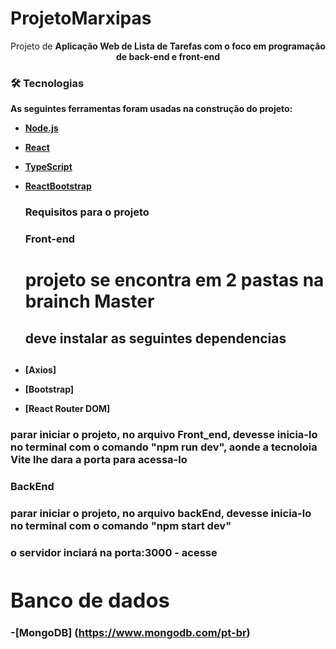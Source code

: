# ProjetoMarxipas

<p align="center">Projeto de <strong> Aplicação Web de Lista de Tarefas <strong/> com o foco em programação de back-end e front-end </p>

### 🛠 Tecnologias

As seguintes ferramentas foram usadas na construção do projeto:

- [Node.js](https://nodejs.org/en/)
- [React](https://pt-br.reactjs.org/)
- [TypeScript](https://www.typescriptlang.org/)
- [ReactBootstrap](https://react-bootstrap.netlify.app/)

  ### Requisitos para o projeto

  ### Front-end

  # projeto se encontra em 2 pastas na brainch <strong>Master<strong/>
  <h2> deve instalar as seguintes dependencias <h2/>
 - [Axios]
 - [Bootstrap]
 - [React Router DOM]
  <h3>parar iniciar o projeto, no arquivo Front_end, devesse inicia-lo no terminal com o comando "npm run dev", aonde a tecnoloia Vite lhe dara a porta para acessa-lo<h3/> 

  ### BackEnd
  
  <h3> parar iniciar o projeto, no arquivo backEnd, devesse inicia-lo no terminal com o comando "npm start dev" <h3/> 
  <h3> o servidor inciará na porta:3000 - acesse <http://localhost:3000<h3/> 

  
  # Banco de dados 
  -[MongoDB] (https://www.mongodb.com/pt-br)
